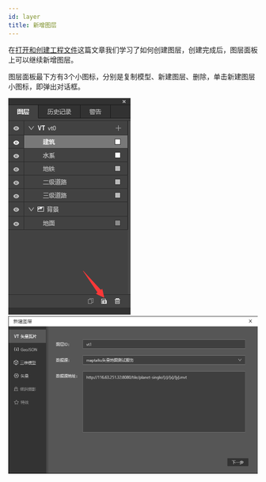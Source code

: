 ```yaml
---
id: layer
title: 新增图层
---
```


在[打开和创建工程文件](../../ide/guide/tutorial/create.md)这篇文章我们学习了如何创建图层，创建完成后，图层面板上可以继续新增图层。

图层面板最下方有3个小图标，分别是复制模型、新建图层、删除，单击新建图层小图标，即弹出对话框。

![图片](./assets/layer/layer-2.png)
![图片](./assets/layer/layer-3.png)





